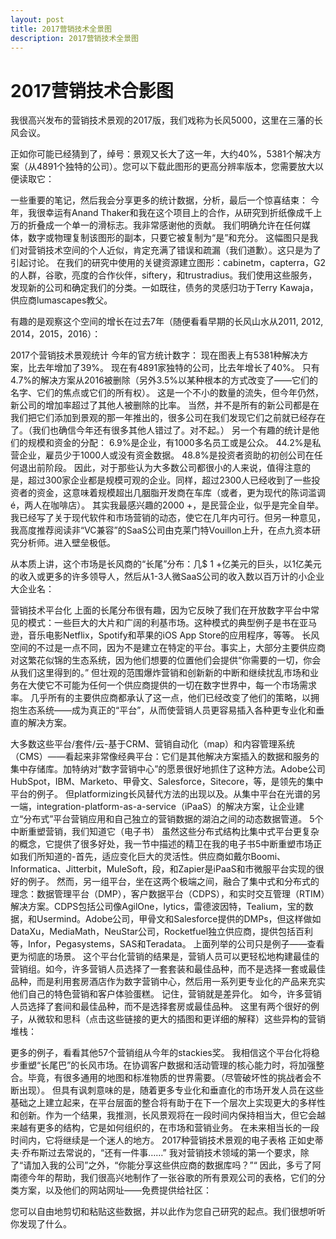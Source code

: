 ```yaml
---
layout: post
title: 2017营销技术全景图
description: 2017营销技术全景图
---
```

# 2017营销技术合影图

我很高兴发布的营销技术景观的2017版，我们戏称为长风5000，这里在三藩的长风会议。

正如你可能已经猜到了，绰号：景观又长大了这一年，大约40%，5381个解决方案（从4891个独特的公司）。您可以下载此图形的更高分辨率版本，您需要放大以便读取它：


一些重要的笔记，然后我会分享更多的统计数据，分析，最后一个惊喜结束：
今年，我很幸运有Anand Thaker和我在这个项目上的合作，从研究到折纸像成千上万的折叠成一个单一的滑标志。我非常感谢他的贡献。
我们明确允许在任何媒体，数字或物理复制该图形的副本，只要它被复制为“是”和充分。
这幅图只是我们对营销技术空间的个人近似，肯定充满了错误和疏漏（我们道歉）。这只是为了引起讨论。
在我们的研究中使用的关键资源建立图形：cabinetm，capterra，G2的人群，谷歌，亮度的合作伙伴，siftery，和trustradius。我们使用这些服务，发现新的公司和确定我们的分类。一如既往，债务的灵感归功于Terry Kawaja，供应商lumascapes教父。

有趣的是观察这个空间的增长在过去7年（随便看看早期的长风山水从2011, 2012, 2014，2015，2016）：

2017个营销技术景观统计
今年的官方统计数字：
现在图表上有5381种解决方案，比去年增加了39%。
现在有4891家独特的公司，比去年增长了40%。
只有4.7%的解决方案从2016被删除（另外3.5%以某种根本的方式改变了——它们的名字、它们的焦点或它们的所有权）。
这是一个不小的数量的流失，但今年仍然，新公司的增加率超过了其他人被删除的比率。
当然，并不是所有的新公司都是在我们把它们添加到景观的那一年推出的，很多公司在我们发现它们之前就已经存在了。（我们也确信今年还有很多其他人错过了。对不起。）
另一个有趣的统计是他们的规模和资金的分配：
6.9%是企业，有1000多名员工或是公众。
44.2%是私营企业，雇员少于1000人或没有资金数据。
48.8%是投资者资助的初创公司在任何退出前阶段。
因此，对于那些认为大多数公司都很小的人来说，值得注意的是，超过300家企业都是规模可观的企业。同样，超过2300人已经收到了一些投资者的资金，这意味着规模超出几胭脂开发商在车库（或者，更为现代的陈词滥调é，两人在咖啡店）。
其实我最感兴趣的2000 +，是民营企业，似乎是完全自举。我已经写了关于现代软件和市场营销的动态，使它在几年内可行。但另一种意见，我高度推荐阅读非“VC兼容”的SaaS公司由克莱门特Vouillon上升，在点九资本研究分析师。进入壁垒极低。

从本质上讲，这个市场是长风商的“长尾”分布：几$ 1 +亿美元的巨头，以1亿美元的收入或更多的许多领导人，然后从1-3人微SaaS公司的收入数以百万计的小企业大企业名：


营销技术平台化
上面的长尾分布很有趣，因为它反映了我们在开放数字平台中常见的模式：一些巨大的大片和广阔的利基市场。这种模式的典型例子是书在亚马逊，音乐电影Netflix，Spotify和苹果的iOS App Store的应用程序，等等。
长风空间的不过是一点不同，因为不是建立在特定的平台。事实上，大部分主要供应商对这繁花似锦的生态系统，因为他们想要的位置他们会提供“你需要的一切，你会从我们这里得到的。”
但壮观的范围爆炸营销和创新新的中断和继续扰乱市场和业务在大使它不可能为任何一个供应商提供的一切在数字世界中，每一个市场需求率。
几乎所有的主要供应商都承认了这一点，他们已经改变了他们的策略，以拥抱生态系统——成为真正的“平台”，从而使营销人员更容易插入各种更专业化和垂直的解决方案。


大多数这些平台/套件/云-基于CRM、营销自动化（map）和内容管理系统（CMS）——看起来非常像经典平台：它们是其他解决方案插入的数据和服务的集中存储库。加特纳对“数字营销中心”的愿景很好地抓住了这种方法。Adobe公司HubSpot，IBM、Marketo、甲骨文、Salesforce，Sitecore，等，是领先的集中平台的例子。
但platformizing长风替代方法的出现以及。从集中平台在光谱的另一端，integration-platform-as-a-service（iPaaS）的解决方案，让企业建立“分布式”平台营销应用和自己独立的营销数据的湖泊之间的动态数据管道。
5个中断重塑营销，我们知道它（电子书）
虽然这些分布式结构比集中式平台更复杂的概念，它提供了很多好处，我一节中描述的精卫在我的电子书5中断重塑市场正如我们所知道的-首先，适应变化巨大的灵活性。供应商如戴尔Boomi、Informatica、Jitterbit，MuleSoft，段，和Zapier是iPaaS和市微服平台实现的很好的例子。
然而，另一组平台，坐在这两个极端之间，融合了集中式和分布式的理念：数据管理平台（DMP），客户数据平台（CDPS），和实时交互管理（RTIM）解决方案。CDPS包括公司像AgilOne，lytics，雷德波因特，Tealium，宝的数据，和Usermind。Adobe公司，甲骨文和Salesforce提供的DMPs，但这样做如DataXu，MediaMath，NeuStar公司，Rocketfuel独立供应商，提供包括百利等，Infor，Pegasystems，SAS和Teradata。
上面列举的公司只是例子——查看更为彻底的场景。
这个平台化营销的结果是，营销人员可以更轻松地构建最佳的营销组。如今，许多营销人员选择了一套套装和最佳品种，而不是选择一套或最佳品种，而是利用套房酒店作为数字营销中心，然后用一系列更专业化的产品来充实他们自己的特色营销和客户体验蛋糕。
记住，营销就是差异化。
如今，许多营销人员选择了套间和最佳品种，而不是选择套房或最佳品种。
这里有两个很好的例子，从微软和思科（点击这些链接的更大的插图和更详细的解释）这些异构的营销堆栈：


更多的例子，看看其他57个营销组从今年的stackies奖。
我相信这个平台化将稳步重塑“长尾巴”的长风市场。在协调客户数据和活动管理的核心能力时，将加强整合。毕竟，有很多通用的地图和标准物质的世界需要。（尽管破坏性的挑战者会不断出现）。
但具有讽刺意味的是，随着更多专业化和垂直化的市场开发人员在这些基础之上建立起来，在平台层面的整合将有助于在下一个层次上实现更大的多样性和创新。作为一个结果，我推测，长风景观将在一段时间内保持相当大，但它会越来越有更多的结构，它是如何组织的，在市场和营销业务。
在未来相当长的一段时间内，它将继续是一个迷人的地方。
2017种营销技术景观的电子表格
正如史蒂夫·乔布斯过去常说的，“还有一件事……”
我对营销技术领域的第一个要求，除了“请加入我的公司”之外，“你能分享这些供应商的数据库吗？”“
因此，多亏了阿南德今年的帮助，我们很高兴地制作了一张谷歌的所有景观公司的表格，它们的分类方案，以及他们的网站网址——免费提供给社区：

您可以自由地剪切和粘贴这些数据，并以此作为您自己研究的起点。我们很想听听你发现了什么。

